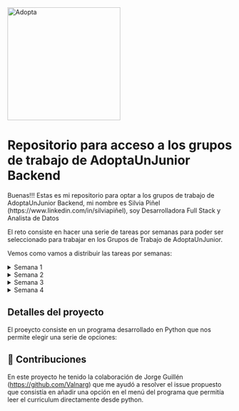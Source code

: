 <img width="253" alt="Adopta" src="https://github.com/user-attachments/assets/0da227db-533b-4562-b50d-d64e95d85b76">

<h1> Repositorio para acceso a los grupos de trabajo de AdoptaUnJunior Backend </h1>

<p> Buenas!!! Estas es mi repositorio para optar a los grupos de trabajo de AdoptaUnJunior Backend, mi nombre es Silvia Piñel (https://www.linkedin.com/in/silviapiñel), soy Desarrolladora Full Stack y Analista de Datos</p>

El reto consiste en hacer una serie de tareas por semanas para poder ser seleccionado para trabajar en los Grupos de Trabajo de AdoptaUnJunior.

Vemos como vamos a distribuir las tareas por semanas:

<details>
  <summary>Semana 1</summary>
  </br>

    Desarrollo: Crea un repositorio en GitHub que demuestre con código sencillo por qué deseas formar parte de los grupos de 
    trabajo de Backend. 
    
    Comparte tu usuario de GitHub y el acceso al repositorio con nosotros para poder seguir tus avances.

</details>

<details>
  <summary>Semana 2</summary>
  </br>

    Colaboración: Solicita una colaboración dentro de tu repositorio.

    Issue: Crea una issue que alguien más deba resolver en otra rama.

    Documentación: Documenta cómo debe realizarse la issue y, una vez resuelta, acepta la pull request (PR).

</details>
<details>
  <summary>Semana 3</summary>
  </br>
  
    Readme: Después de aceptar la PR, crea un archivo README.

    Documentación: Documenta lo que has creado, las contribuciones que te han realizado y explica por qué deberías ser seleccionado 
    para los grupos de trabajo de Backend.

</details>

<details>
  <summary>Semana 4</summary>
  </br>

    Graba una pequeña presentación en Loom explicando por qué tú debes estar en los grupos de trabajo de Backend.

</details>
                                                                                                  
## Detalles del proyecto

El proeycto consiste en un programa desarrollado en Python que nos permite elegir una serie de opciones:




## 🤝 Contribuciones

En este proyecto he tenido la colaboración de Jorge Guillén (https://github.com/Valnarg) que me ayudó a resolver el issue propuesto que consistía en añadir una opción
en el menú del programa que permitía leer el curriculum directamente desde python. 
